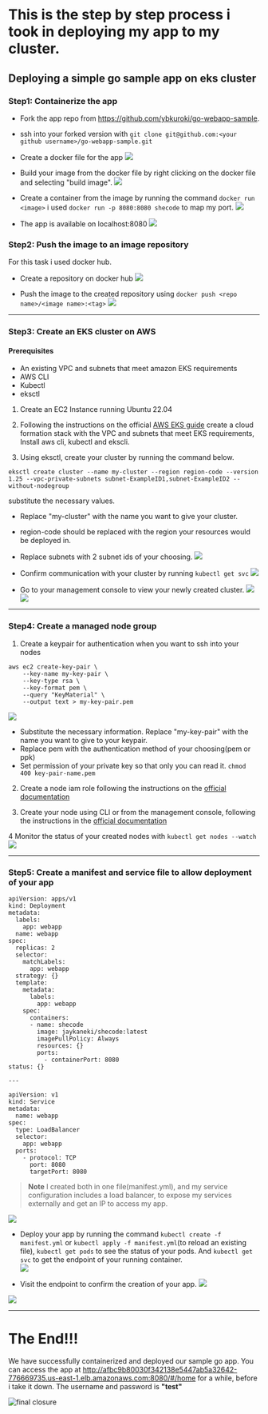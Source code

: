 # This is the step by step process i took in deploying my app to my cluster. 

## Deploying a simple go sample app on eks cluster 

### Step1: Containerize the app  
- Fork the app repo from https://github.com/ybkuroki/go-webapp-sample. 

- ssh into your forked version with `git clone git@github.com:<your github username>/go-webapp-sample.git` 

- Create a docker file for the app 
![](images/create%20docker%20file.png) 

- Build your image from the docker file by right clicking on the docker file and selecting "build image". 
![](images/docker%20image%20built.png)  

- Create a container from the image by running the command `docker run <image>` i used `docker run -p 8080:8080 shecode` to map my port. 
![](images/running%20container.png)  

- The app is available on localhost:8080 
![](images/working%20page.png)  


### Step2: Push the image to an image repository 

For this task i used docker hub.

- Create a repository on docker hub 
![](images/create%20dockerhub%20repo.png)   

- Push the image to the created repository using `docker push <repo name>/<image name>:<tag>` 
![](images/pushed%20image.png)  

---

### Step3: Create an EKS cluster on AWS 

#### Prerequisites 

- An existing VPC and subnets that meet amazon EKS requirements
- AWS CLI 
- Kubectl 
- eksctl 

1. Create an EC2 Instance running Ubuntu 22.04 

2. Following the instructions on the official [AWS EKS guide](https://docs.aws.amazon.com/eks/latest/userguide/create-cluster.html) create a cloud formation stack with the VPC and subnets that meet EKS requirements, Install aws cli, kubectl and ekscli. 

3. Using eksctl, create your cluster by running the command below. 

```
eksctl create cluster --name my-cluster --region region-code --version 1.25 --vpc-private-subnets subnet-ExampleID1,subnet-ExampleID2 --without-nodegroup
```
substitute the necessary values. 
- Replace "my-cluster" with the name you want to give your cluster. 
- region-code should be replaced with the region your resources would be deployed in. 
- Replace subnets with 2 subnet ids of your choosing. 
![](images/create%20cluster.png)  

- Confirm communication with your cluster by running `kubectl get svc` 
![](images/working%20kubectl.png)  

- Go to your management console to view your newly created cluster. 
![](images/eks%20mc.png)  
![](images/created%20kluster.png)  

---

### Step4: Create a managed node group 

1. Create a keypair for authentication when you want to ssh into your nodes 

```
aws ec2 create-key-pair \
    --key-name my-key-pair \
    --key-type rsa \
    --key-format pem \
    --query "KeyMaterial" \
    --output text > my-key-pair.pem
```
![](images/created%20node.png)  

- Substitute the necessary information. Replace "my-key-pair" with the name you want to give to your keypair. 
- Replace pem with the authentication method of your choosing(pem or ppk)
- Set permission of your private key so that only you can read it. `chmod 400 key-pair-name.pem`

2. Create a node iam role following the instructions on the [official documentation](https://docs.aws.amazon.com/eks/latest/userguide/create-node-role.html) 

3. Create your node using CLI or from the management console, following the instructions in the [official documentation](https://docs.aws.amazon.com/eks/latest/userguide/create-managed-node-group.html) 

4 Monitor the status of your created nodes with `kubectl get nodes --watch`
![](images/watch%20node%20creation.png)   

---

### Step5: Create a manifest and service file to allow deployment of your app 

```
apiVersion: apps/v1
kind: Deployment
metadata:
  labels:
    app: webapp
  name: webapp
spec:
  replicas: 2
  selector:
    matchLabels:
      app: webapp
  strategy: {}
  template:
    metadata:
      labels:
        app: webapp
    spec:
      containers:
      - name: shecode
        image: jaykaneki/shecode:latest
        imagePullPolicy: Always
        resources: {}
        ports:
          - containerPort: 8080
status: {}

---

apiVersion: v1
kind: Service
metadata:
  name: webapp
spec:
  type: LoadBalancer
  selector:
    app: webapp
  ports:
    - protocol: TCP
      port: 8080
      targetPort: 8080
```

>**Note** I created both in one file(manifest.yml), and my service configuration includes a load balancer, to expose my services externally and get an IP to access my app. 

![](images/yml%20file.png)  

- Deploy your app by running the command `kubectl create -f manifest.yml` or `kubectl apply -f manifest.yml`(to reload an existing file), `kubectl get pods` to see the status of your pods. And `kubectl get svc` to get the endpoint of your running container.  
![](images/working%2C%20running%20container.png)  

- Visit the endpoint to confirm the creation of your app. 
![](images/working%20app.png) 

![](images/api-books%20section.png)  

---

# The End!!! 

We have successfully containerized and deployed our sample go app. You can access the app at http://afbc9b80030f342138e5447ab5a32642-776669735.us-east-1.elb.amazonaws.com:8080/#/home for a while, before i take it down. The username and password is **"test"** 


![final closure](https://github.com/StrangeJay/go-webapp-sample/assets/105195327/b914f512-b1b6-425e-b743-70a334193f8a)

